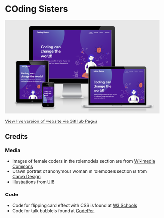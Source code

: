 # **COding Sisters**

![Mockup image](assets/images/Mockup.png)

[View live version of website via GitHub Pages](https://franciskadtt.github.io/women-in-tech-hackathon/)

## Credits

### Media
* Images of female coders in the rolemodels section are from [Wikimedia Commons](https://commons.wikimedia.org/wiki/Main_Page)
* Drawn portrait of anonymous woman in rolemodels section is from [Canva Design](https://www.canva.com/)
* Illustrations from [UI8](https://ui8.net/pixel-true-designs/products/70-beautiful-free-illustrations
)

### Code 
* Code for flipping card effect with CSS is found at [W3 Schools](https://www.w3schools.com/howto/howto_css_flip_card.asp)
* Code for talk bubbleis found at [CodePen](https://codepen.io/Founts/pen/gmhcl)